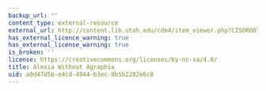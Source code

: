 ```yaml
---
backup_url: ''
content_type: external-resource
external_url: http://content.lib.utah.edu/cdm4/item_viewer.php?CISOROOT=/ehsl-shw&CISOPTR=110
has_external_licence_warning: true
has_external_license_warning: true
is_broken: ''
license: https://creativecommons.org/licenses/by-nc-sa/4.0/
title: Alexia Without Agraphia
uid: a0d47d5b-e4cd-4944-b3ec-9b5b2282e6c8
---
```

